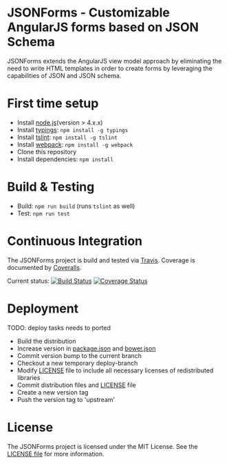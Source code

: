 # JSONForms - Customizable AngularJS forms based on JSON Schema

JSONForms extends the AngularJS view model approach by eliminating the need to write HTML templates in order to
create forms by leveraging the capabilities of JSON and JSON schema.

# First time setup
* Install [node.js](https://nodejs.org/)(version > 4.x.x)
* Install [typings](https://github.com/typings/typings): `npm install -g typings` 
* Install [tslint](https://palantir.github.io/tslint/): `npm install -g tslint`
* Install [webpack](https://github.com/webpack/webpack): `npm install -g webpack`
* Clone this repository
* Install dependencies: `npm install`

# Build & Testing
* Build: `npm run build` (runs `tslint` as well)
* Test: `npm run test`

# Continuous Integration
The JSONForms project is build and tested via [Travis](https://travis-ci.org/). Coverage is documented by [Coveralls](https://coveralls.io).

Current status: [![Build Status](https://travis-ci.org/eclipsesource/jsonforms.svg?branch=master)](https://travis-ci.org/eclipsesource/jsonforms) [![Coverage Status](https://coveralls.io/repos/eclipsesource/jsonforms/badge.svg?branch=master&service=github)](https://coveralls.io/github/eclipsesource/jsonforms?branch=master)

# Deployment

TODO: deploy tasks needs to ported

* Build the distribution
* Increase version in [package.json](https://github.com/eclipsesource/jsonforms/blob/master/package.json) and [bower.json](https://github.com/eclipsesource/jsonforms/blob/master/bower.json)
* Commit version bump to the current branch
* Checkout a new temporary deploy-branch
* Modify [LICENSE](https://github.com/eclipsesource/jsonforms/blob/master/LICENSE) file to include all necessary licenses of redistributed libraries
* Commit distribution files and [LICENSE](https://github.com/eclipsesource/jsonforms/blob/master/LICENSE) file
* Create a new version tag
* Push the version tag to 'upstream'

# License
The JSONForms project is licensed under the MIT License. See the [LICENSE file](https://github.com/eclipsesource/jsonforms/blob/master/LICENSE) for more information.